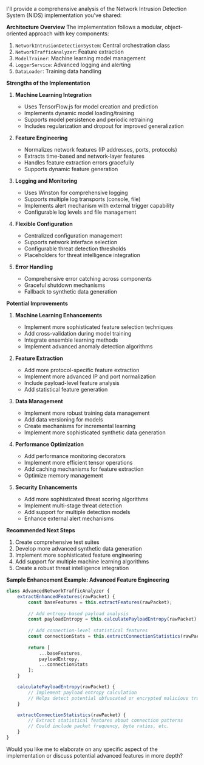 I'll provide a comprehensive analysis of the Network Intrusion Detection System (NIDS) implementation you've shared:

**Architecture Overview**
The implementation follows a modular, object-oriented approach with key components:
1. `NetworkIntrusionDetectionSystem`: Central orchestration class
2. `NetworkTrafficAnalyzer`: Feature extraction
3. `ModelTrainer`: Machine learning model management
4. `LoggerService`: Advanced logging and alerting
5. `DataLoader`: Training data handling

**Strengths of the Implementation**

1. **Machine Learning Integration**
   - Uses TensorFlow.js for model creation and prediction
   - Implements dynamic model loading/training
   - Supports model persistence and periodic retraining
   - Includes regularization and dropout for improved generalization

2. **Feature Engineering**
   - Normalizes network features (IP addresses, ports, protocols)
   - Extracts time-based and network-layer features
   - Handles feature extraction errors gracefully
   - Supports dynamic feature generation

3. **Logging and Monitoring**
   - Uses Winston for comprehensive logging
   - Supports multiple log transports (console, file)
   - Implements alert mechanism with external trigger capability
   - Configurable log levels and file management

4. **Flexible Configuration**
   - Centralized configuration management
   - Supports network interface selection
   - Configurable threat detection thresholds
   - Placeholders for threat intelligence integration

5. **Error Handling**
   - Comprehensive error catching across components
   - Graceful shutdown mechanisms
   - Fallback to synthetic data generation

**Potential Improvements**

1. **Machine Learning Enhancements**
   - Implement more sophisticated feature selection techniques
   - Add cross-validation during model training
   - Integrate ensemble learning methods
   - Implement advanced anomaly detection algorithms

2. **Feature Extraction**
   - Add more protocol-specific feature extraction
   - Implement more advanced IP and port normalization
   - Include payload-level feature analysis
   - Add statistical feature generation

3. **Data Management**
   - Implement more robust training data management
   - Add data versioning for models
   - Create mechanisms for incremental learning
   - Implement more sophisticated synthetic data generation

4. **Performance Optimization**
   - Add performance monitoring decorators
   - Implement more efficient tensor operations
   - Add caching mechanisms for feature extraction
   - Optimize memory management

5. **Security Enhancements**
   - Add more sophisticated threat scoring algorithms
   - Implement multi-stage threat detection
   - Add support for multiple detection models
   - Enhance external alert mechanisms

**Recommended Next Steps**

1. Create comprehensive test suites
2. Develop more advanced synthetic data generation
3. Implement more sophisticated feature engineering
4. Add support for multiple machine learning algorithms
5. Create a robust threat intelligence integration

**Sample Enhancement Example: Advanced Feature Engineering**

```javascript
class AdvancedNetworkTrafficAnalyzer {
    extractEnhancedFeatures(rawPacket) {
        const baseFeatures = this.extractFeatures(rawPacket);
        
        // Add entropy-based payload analysis
        const payloadEntropy = this.calculatePayloadEntropy(rawPacket);
        
        // Add connection-level statistical features
        const connectionStats = this.extractConnectionStatistics(rawPacket);
        
        return [
            ...baseFeatures,
            payloadEntropy,
            ...connectionStats
        ];
    }

    calculatePayloadEntropy(rawPacket) {
        // Implement payload entropy calculation
        // Helps detect potential obfuscated or encrypted malicious traffic
    }

    extractConnectionStatistics(rawPacket) {
        // Extract statistical features about connection patterns
        // Could include packet frequency, byte ratios, etc.
    }
}
```

Would you like me to elaborate on any specific aspect of the implementation or discuss potential advanced features in more depth?
